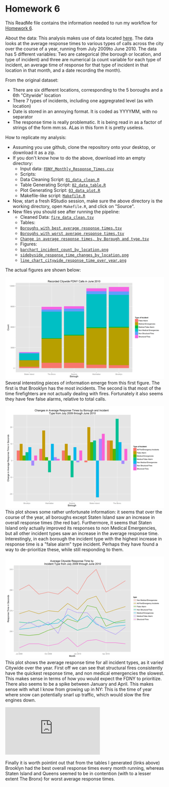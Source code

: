 Homework 6
=========

This ReadMe file contains the information needed to run my workflow for [Homework 6](http://www.stat.ubc.ca/~jenny/STAT545A/hw06_puttingAllTogether.html).

About the data: This analysis makes use of data located [here](https://nycopendata.socrata.com/Social-Services/FDNY-Monthly-Response-Times/j34j-vqvt?). The data looks at the average response times to various types of calls across the city over the course of a year, running from July 2009to June 2010. The data has 5 different variables: Two are categorical (the borough or location, and type of incident) and three are numerical (a count variable for each type of incident, an average time of response for that type of incident in that location in that month, and a date recording the month).

From the original dataset:
* There are six different locations, corresponding to the 5 boroughs and a 6th "Citywide" location
* There 7 types of incidents, including one aggregrated level (as with location)
* Date is stored in an annoying format. It is coded as YYYYMM, with no separator
* The response time is really problematic. It is being read in as a factor of strings of the form mm:ss. ALas in this form it is pretty useless.


How to replicate my analysis:

  * Assuming you use github, clone the repository onto your desktop, or download it as a zip.
  * If you don't know how to do the above, download into an empty directory:
    - Input data: [`FDNY_Monthly_Response_Times.csv`](https://github.com/ZDaly/Homework6/blob/master/FDNY_Monthly_Response_Times.csv)
    - Scripts: 
     - Data Cleaning Script: [`01_data_clean.R`](https://github.com/ZDaly/Homework6/blob/master/01_data_clean.R)
     - Table Generating Script: [`02_data_table.R`](https://github.com/ZDaly/Homework6/blob/master/02_data_table.R)
     - Plot Generating Script: [`03_data_plot.R`](https://github.com/ZDaly/Homework6/blob/master/03_data_plot.R)
    - Makefile-like script: [`Makefile.R`](https://github.com/ZDaly/Homework6/blob/master/makefile.r)
  * Now, start a fresh RStudio session, make sure the above directory is the working directory, open `Makefile.R`, and click on "Source".
  * New files you should see after running the pipeline:
    - Cleaned Data: [`fire_data_clean.tsv`](https://github.com/ZDaly/Homework6/blob/master/fire_data_clean.tsv)
    - Tables:
     - [`Boroughs with best average response times.tsv`](https://github.com/ZDaly/Homework6/blob/master/Boroughs%20with%20best%20average%20response%20times.tsv)
     - [`Boroughs with worst average response times.tsv`](https://github.com/ZDaly/Homework6/blob/master/Boroughs%20with%20worst%20average%20response%20times.tsv)
     - [`Change in average response times, by Borough and type.tsv`](https://github.com/ZDaly/Homework6/blob/master/Change%20in%20average%20response%20times%2C%20by%20Borough%20and%20type.tsv)
    - Figures:
     - [`barchart_incident_count_by_location.png`](https://github.com/ZDaly/Homework6/blob/master/barchart_incident_count_by_location.png)
     - [`sidebyside_response_time_changes_by_location.png`](https://github.com/ZDaly/Homework6/blob/master/sidebyside_response_time_changes_by_location.png)
     - [`line_chart_citywide_response_time_over_year.png`](https://github.com/ZDaly/Homework6/blob/master/line_chart_citywide_response_time_over_year.png)


The actual figures are shown below:

![Image](https://github.com/ZDaly/Homework6/blob/master/barchart_incident_count_by_location.png?raw=true)
Several interesting pieces of information emerge from this first figure. The first is that Brooklyn has the most incidents. The second is that most of the time firefighters are not actually dealing with fires. Fortunately it also seems they have few false alarms, relative to total calls.

![Image](https://github.com/ZDaly/Homework6/blob/master/sidebyside_response_time_changes_by_location.png?raw=true)
This plot shows some rather unfortunate information: it seems that over the course of the year, all boroughs except Staten Island saw an increase in overall response times (the red bar). Furthermore, it seems that Staten Island only actually improved its responses to non Medical Emergencies, but all other incident types saw an increase in the average response time. Interestingly, in each borough the incident type with the highest increase in response time is a "false alarm" type incident. Perhaps they have found a way to de-prioritize these, while still responding to them.

![Image](https://github.com/ZDaly/Homework6/blob/master/line_chart_citywide_response_time_over_year.png?raw=true)
This plot shows the average response time for all incident types, as it varied Citywide over the year. First off we can see that structural fires consistently have the quickest response time, and non medical emergencies the slowest. This makes sense in terms of how you would expect the FDNY to prioritize. There also seems to be a spike between January and April. This makes sense with what I know from growing up in NY: This is the time of year where snow can potentially snarl up traffic, which would slow the fire engines down.

![Image](https://github.com/ZDaly/Homework6/blob/master/Boroughs%20with%20best%20average%20response%20times.tsv?raw=true)

Finally it is worth pointint out that from the tables I generated (links above) Brooklyn had the best overall response times every month running, whereas Staten Island and Queens seemed to be in contention (with to a lesser extent The Bronx) for worst average response times.
